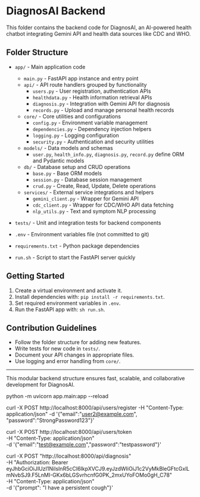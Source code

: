 # DiagnosAI Backend

This folder contains the backend code for DiagnosAI, an AI-powered health chatbot integrating Gemini API and health data sources like CDC and WHO.

## Folder Structure

- `app/` - Main application code
  - `main.py` - FastAPI app instance and entry point
  - `api/` - API route handlers grouped by functionality
    - `users.py` - User registration, authentication APIs
    - `healthdata.py` - Health information retrieval APIs
    - `diagnosis.py` - Integration with Gemini API for diagnosis
    - `records.py` - Upload and manage personal health records
  - `core/` - Core utilities and configurations
    - `config.py` - Environment variable management
    - `dependencies.py` - Dependency injection helpers
    - `logging.py` - Logging configuration
    - `security.py` - Authentication and security utilities
  - `models/` - Data models and schemas
    - `user.py`, `health_info.py`, `diagnosis.py`, `record.py` define ORM and Pydantic models
  - `db/` - Database setup and CRUD operations
    - `base.py` - Base ORM models
    - `session.py` - Database session management
    - `crud.py` - Create, Read, Update, Delete operations
  - `services/` - External service integrations and helpers
    - `gemini_client.py` - Wrapper for Gemini API
    - `cdc_client.py` - Wrapper for CDC/WHO API data fetching
    - `nlp_utils.py` - Text and symptom NLP processing

- `tests/` - Unit and integration tests for backend components

- `.env` - Environment variables file (not committed to git)

- `requirements.txt` - Python package dependencies

- `run.sh` - Script to start the FastAPI server quickly

## Getting Started

1. Create a virtual environment and activate it.
2. Install dependencies with: `pip install -r requirements.txt`.
3. Set required environment variables in `.env`.
4. Run the FastAPI app with: `sh run.sh`.

## Contribution Guidelines

- Follow the folder structure for adding new features.
- Write tests for new code in `tests/`.
- Document your API changes in appropriate files.
- Use logging and error handling from `core/`.

---

This modular backend structure ensures fast, scalable, and collaborative development for DiagnosAI.

python -m uvicorn app.main:app --reload

curl -X POST http://localhost:8000/api/users/register -H "Content-Type: application/json" -d '{"email":"user2@example.com", "password":"StrongPassword123"}'

curl -X POST http://localhost:8000/api/users/token \
-H "Content-Type: application/json" \
-d '{"email":"test@example.com","password":"testpassword"}'

curl -X POST "http://localhost:8000/api/diagnosis" \
-H "Authorization: Bearer eyJhbGciOiJIUzI1NiIsInR5cCI6IkpXVCJ9.eyJzdWIiOiJ1c2VyMkBleGFtcGxlLmNvbSJ9.F5LnMI-GKx6bLGSvrhcnfG0PK_2mxUYoFOMo0gH_C78" \
-H "Content-Type: application/json" \
-d '{"prompt": "I have a persistent cough"}'

